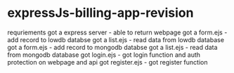 # expressJs-billing-app-revision

requriements
got a express server - able to return webpage
got a form.ejs - add record to lowdb databse
got a list.ejs - read data from lowdb database
got a form.ejs - add record to mongodb databse
got a list.ejs - read data from mongodb database
got login.ejs - got login function and auth protection on webpage and api
got register.ejs - got register function